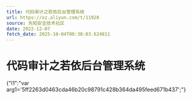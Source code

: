 ```yaml
---
title: 代码审计之若依后台管理系统
url: https://xz.aliyun.com/t/11928
source: 先知安全技术社区
date: 2022-12-07
fetch_date: 2025-10-04T00:38:03.624811
---
```


# 代码审计之若依后台管理系统

{"l1":"var arg1='5ff2263d0463cda46b20c98791c428b364da495feed671b437';"}